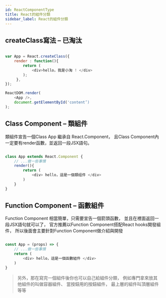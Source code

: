 ```yaml
---
id: ReactComponentType
title: React的組件分類
sidebar_label: React的組件分類
---
```


## createClass寫法 – 已淘汰

```javascript

var App = React.createClass({ 
    render : function(){ 
        return ( 
            <div>hello，我是小淘 ! </div> 
        );
     }, 
}); 

ReactDOM.render( 
    <App />, 
    document.getElementById('content’) 
);

```

## Class Component – 類組件

類組件宣告一個Class App 繼承自 React.Component，
且Class Component內一定要有render函數，並返回一段JSX語句。

```javascript

class App extends React.Component { 
    // ...做一些事情 
    render(){ 
        return (
            <div> hello，這是一個類组件 </div>
        )
    } 
}

```

## Function Component – 函數組件

Function Component 相當簡單，只需要宣告一個箭頭函數，
並且在裡面返回一段JSX語句就可以了，
官方推薦以Function Component搭配React hooks開發組件，
所以後面會主要針對Function Component做介紹與開發

```javascript

const App = (props) => { 
    // ...做一些事情 
    return (
        <div> hello，這是一個函數組件 </div>
    ) 
}

```

> 另外，那在寫完一個組件後你也可以自己給組件分類，
      例如專門拿來放其他組件的叫做容器組件、
      當按鈕用的按鈕組件，
      最上層的組件叫頂層組件等等


